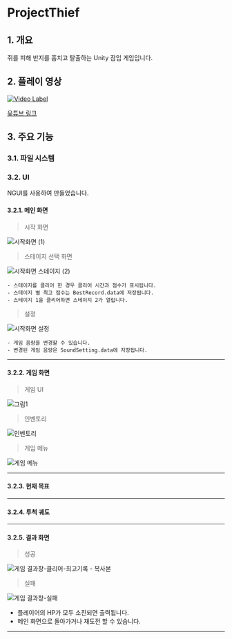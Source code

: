 # ProjectThief

## 1. 개요

쥐를 피해 반지를 훔치고 탈출하는 Unity 잠입 게임입니다.


## 2. 플레이 영상

[![Video Label](http://img.youtube.com/vi/KWLyVQ_91eM/0.jpg)](https://youtu.be/KWLyVQ_91eM?t=0s)

[유튜브 링크](https://youtu.be/KWLyVQ_91eM)

## 3. 주요 기능

### 3.1. 파일 시스템



### 3.2. UI

NGUI를 사용하여 만들었습니다.


  #### 3.2.1. 메인 화면

  > 시작 화면

  ![시작화면 (1)](https://user-images.githubusercontent.com/11573611/100541461-76cc3400-3287-11eb-949f-396ad4a71036.jpg)

             

  > 스테이지 선택 화면

  ![시작화면 스테이지 (2)](https://user-images.githubusercontent.com/11573611/100541469-83508c80-3287-11eb-81d5-79f30df29333.jpg)

    - 스테이지를 클리어 한 경우 클리어 시간과 점수가 표시됩니다.
    - 스테이지 별 최고 점수는 BestRecord.data에 저장됩니다.
    - 스테이지 1을 클리어하면 스테이지 2가 열립니다.

       

  > 설정

  ![시작화면 설정](https://user-images.githubusercontent.com/11573611/100541475-89df0400-3287-11eb-829e-4e51f50e25f0.jpg)

    - 게임 음량을 변경할 수 있습니다.
    - 변경된 게임 음량은 SoundSetting.data에 저장됩니다.

       
-------------------------------------------------------------------------------------------

  #### 3.2.2. 게임 화면

  > 게임 UI

  ![그림1](https://user-images.githubusercontent.com/11573611/100541166-4be0e080-3285-11eb-858f-1b9ac6e330b4.png)

  > 인벤토리

  ![인벤토리](https://user-images.githubusercontent.com/11573611/100541129-1c31d880-3285-11eb-97bb-508ffe7411d3.jpg)


  > 게임 메뉴

  ![게임 메뉴](https://user-images.githubusercontent.com/11573611/100541128-1b994200-3285-11eb-85c4-e809e167a55c.jpg)

-------------------------------------------------------------------------------------------
  #### 3.2.3. 현재 목표

-------------------------------------------------------------------------------------------
  #### 3.2.4. 투척 궤도
  
-------------------------------------------------------------------------------------------
  #### 3.2.5. 결과 화면
  
  > 성공
  
  ![게임 결과창-클리어-최고기록 - 복사본](https://user-images.githubusercontent.com/11573611/100541991-dc6def80-328a-11eb-875d-a46c64d0f04b.PNG)
  
  > 실패
  
  ![게임 결과창-실패](https://user-images.githubusercontent.com/11573611/100541936-96b12700-328a-11eb-9474-41748bbc6fe6.jpg)
  
  - 플레이어의 HP가 모두 소진되면 출력됩니다.
  - 메인 화면으로 돌아가거나 재도전 할 수 있습니다.
  
  
-------------------------------------------------------------------------------------------

